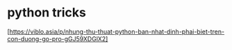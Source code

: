 # python tricks
[https://viblo.asia/p/nhung-thu-thuat-python-ban-nhat-dinh-phai-biet-tren-con-duong-go-pro-gGJ59XDGlX2]

